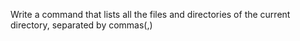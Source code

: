 Write a command that lists all the files and directories of the current directory, separated by commas(,)
